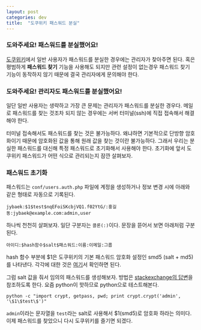 ```yaml
---
layout: post
categories: dev
title:  "도쿠위키 패스워드 분실"
---
```



### 도와주세요! 패스워드를 분실했어요!

[도쿠위키](https://www.dokuwiki.org/dokuwiki#)에서 일반 사용자가 패스워드를 분실한 경우에는 관리자가 찾아주면 된다. 혹은 평범하게 **패스워드 찾기** 기능을 사용해도 되지만 관련 설정이 없는경우 패스워드 찾기 기능이 동작하지 않기 때문에 결국 관리자에게 문의해야 한다.

### 도와주세요! **관리자**도 패스워드를 분실했어요!

일단 일반 사용자는 생략하고 가장 큰 문제는 관리자가 패스워드를 분실한 경우다. 메일로 패스워드를 찾는 것조차 되지 않는 경우에는 서버 터미널(ssh)에 직접 접속해서 해결해야 한다.

터미널 접속해서도 패스워드를 찾는 것은 불가능하다. 왜냐하면 기본적으로 단방향 암호화이기 때문에 암호화된 값을 통해 원래 값을 찾는 것이란 불가능하다. 그래서 우리는 분실한 패스워드를 대신해 특정 패스워드로 초기화해서 사용해야 한다. 초기화에 앞서 도쿠위키 패스워드가 어떤 식으로 관리되는지 잠깐 살펴보자.

### 패스워드 초기화

패스워드는 `conf/users.auth.php` 파일에 계정을 생성하거나 정보 변경 시에 아래와 같은 형태로 자동으로 기록된다.

    jybaek:$1$test$nqEFoiSKcbjVQ1.f02YtG/:홍길동:jybaek@example.com:admin,user

하나씩 천천히 살펴보자. 일단 구분자는 `콜론(:)`이다. 문장을 뜯어서 보면 아래처럼 구분된다.

    아이디:$hash함수$salt$패스워드:이름:이메일:그룹

hash 함수 부분에 $1은 도쿠위키의 기본 패스워드 암호화 설정인 smd5 (salt + md5)를 나타낸다. 각각에 대한 것은 [여기](https://www.dokuwiki.org/config:passcrypt)서 확인하면 된다.

그럼 salt 값을 줘서 임의의 패스워드를 생성해보자. 방법은 [stackexchange의 답변](http://unix.stackexchange.com/a/76337 )을 참조하도록 한다. 요즘 python이 핫하므로 python으로 테스트해본다.

    python -c "import crypt, getpass, pwd; print crypt.crypt('admin', '\$1\$test\$')"

`admin`이라는 문자열을 `test`라는 salt로 사용해서 $1(smd5)로 암호화 하라는 의미다.  
이제 패스워드를 찾았으니 다시 도쿠위키를 즐기면 되겠다.
